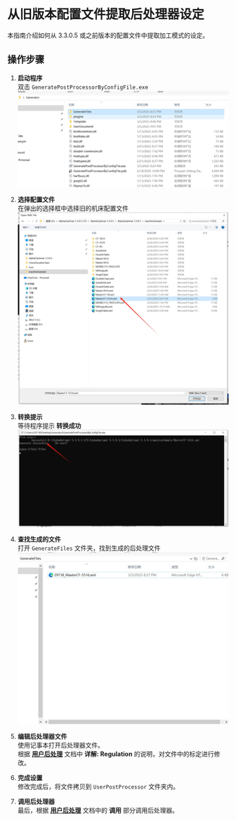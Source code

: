 # 从旧版本配置文件提取后处理器设定

本指南介绍如何从 3.3.0.5 或之前版本的配置文件中提取加工模式的设定。

## 操作步骤

1. **启动程序**  
   双击 `GeneratePostProcessorByConfigFile.exe`  
   ![启动程序](../../image/ExtractByConfig/启动可执行文件.png)

2. **选择配置文件**  
   在弹出的选择框中选择旧的机床配置文件  
   ![选择机床配置文件](../../image/ExtractByConfig/选择机床配置文件.png)

3. **转换提示**  
   等待程序提示 **转换成功**  
   ![转换成功提示](../../image/ExtractByConfig/转换成功.png)

4. **查找生成的文件**  
   打开 `GenerateFiles` 文件夹，找到生成的后处理文件  
   ![生成文件的路径](../../image/ExtractByConfig/生成文件的路径.png)

5. **编辑后处理器文件**  
   使用记事本打开后处理器文件。  
   根据 **[用户后处理](PostProcessor.md)** 文档中 **详解: Regulation** 的说明，对文件中的标定进行修改。

6. **完成设置**  
   修改完成后，将文件拷贝到 `UserPostProcessor` 文件夹内。

7. **调用后处理器**  
   最后，根据 **[用户后处理](PostProcessor.md)** 文档中的 **调用** 部分调用后处理器。
